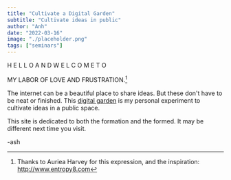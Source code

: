 ```yaml
---
title: "Cultivate a Digital Garden"
subtitle: "Cultivate ideas in public"
author: "Anh"
date: "2022-03-16"
image: "./placeholder.png"
tags: ["seminars"]
---
```


<!-- more about the history of digital gardens:
How to use this?
How to contribute? -->

H E L L O A N D W E L C O M E T O


MY LABOR OF LOVE AND FRUSTRATION.[^1]


The internet can be a beautiful place to share ideas. But these don't have to be neat or finished. This [digital garden](https://www.technologyreview.com/2020/09/03/1007716/digital-gardens-let-you-cultivate-your-own-little-bit-of-the-internet/) is my personal experiment to cultivate ideas in a public space. 


This site is dedicated to both the formation and the formed. It may be different next time you visit.

<!-- Sometime before you go please log in at my curiosity page. And If you have questions, seek and ye shall find in the FAQ. -->

-ash

[^1]: Thanks to Auriea Harvey for this expression, and the inspiration: http://www.entropy8.com